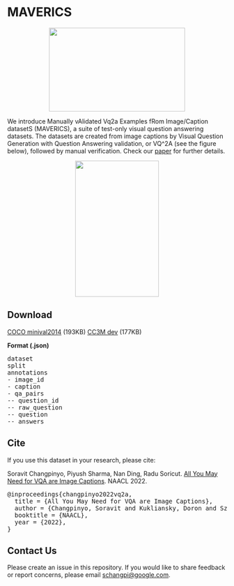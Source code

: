 # MAVERICS 

<p align="center">
  <img width="312" height="192" src="/images/gif_vq2a_approach.jpg">
</p>

We introduce Manually vAlidated Vq2a Examples fRom Image/Caption datasetS (MAVERICS), a suite of test-only visual question answering datasets.
The datasets are created from image captions by Visual Question Generation with Question Answering validation, or VQ^2A (see the figure below), followed by manual verification.
Check our [paper](https://arxiv.org/abs/2205.01883) for further details.

<p align="center">
  <img width="192" height="312" src="/images/gif_vq2a_approach.jpg">
</p>

## Download
[COCO minival2014](https://storage.googleapis.com/maverics/maverics_coco.json) (193KB)
[CC3M dev](https://storage.googleapis.com/maverics/maverics_cc3m.json) (177KB)


**Format (.json)**
<div class="highlight highlight-source-shell"><pre>
dataset
split
annotations
- image_id
- caption
- qa_pairs
-- question_id
-- raw_question
-- question
-- answers
</pre></div>

## Cite

If you use this dataset in your research, please cite:

Soravit Changpinyo, Piyush Sharma, Nan Ding, Radu Soricut.
[All You May Need for VQA are Image Captions](https://arxiv.org/abs/2205.01883).
NAACL 2022.

<div class="highlight highlight-source-shell"><pre>
@inproceedings{changpinyo2022vq2a,
  title = {All You May Need for VQA are Image Captions},
  author = {Changpinyo, Soravit and Kukliansky, Doron and Szpektor, Idan and Chen, Xi and Ding, Nan and Soricut, Radu},
  booktitle = {NAACL},
  year = {2022},
}
</pre></div>

## Contact Us

Please create an issue in this repository. If you would like to share feedback or report concerns, please email schangpi@google.com.
